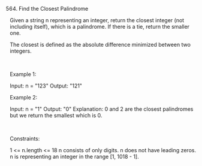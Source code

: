 564. Find the Closest Palindrome

Given a string n representing an integer, return the closest integer (not including itself), which is a palindrome. If there is a tie, return the smaller one.

The closest is defined as the absolute difference minimized between two integers.

 

Example 1:

Input: n = "123"
Output: "121"


Example 2:

Input: n = "1"
Output: "0"
Explanation: 0 and 2 are the closest palindromes but we return the smallest which is 0.


 

Constraints:

1 <= n.length <= 18
n consists of only digits.
n does not have leading zeros.
n is representing an integer in the range [1, 1018 - 1].